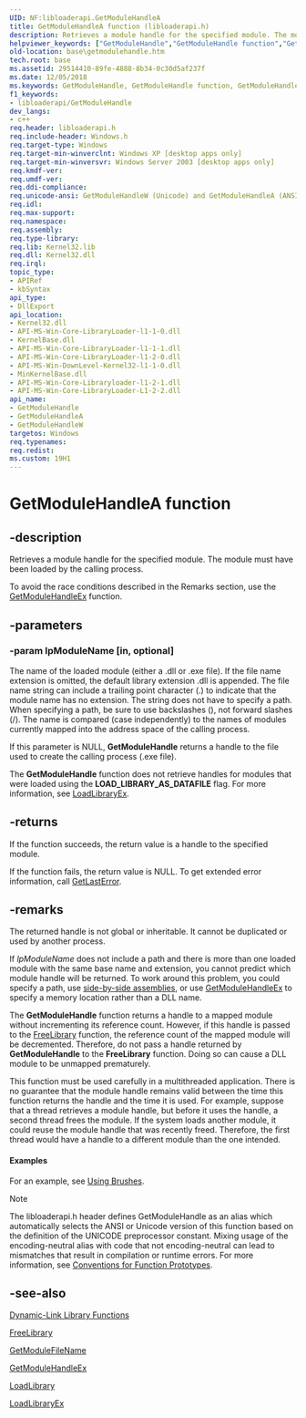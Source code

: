 ```yaml
---
UID: NF:libloaderapi.GetModuleHandleA
title: GetModuleHandleA function (libloaderapi.h)
description: Retrieves a module handle for the specified module. The module must have been loaded by the calling process.
helpviewer_keywords: ["GetModuleHandle","GetModuleHandle function","GetModuleHandleA","GetModuleHandleW","_win32_getmodulehandle","base.getmodulehandle","libloaderapi/GetModuleHandle","libloaderapi/GetModuleHandleA","libloaderapi/GetModuleHandleW","winbase/GetModuleHandle","winbase/GetModuleHandleA","winbase/GetModuleHandleW"]
old-location: base\getmodulehandle.htm
tech.root: base
ms.assetid: 29514410-89fe-4888-8b34-0c30d5af237f
ms.date: 12/05/2018
ms.keywords: GetModuleHandle, GetModuleHandle function, GetModuleHandleA, GetModuleHandleW, _win32_getmodulehandle, base.getmodulehandle, libloaderapi/GetModuleHandle, libloaderapi/GetModuleHandleA, libloaderapi/GetModuleHandleW, winbase/GetModuleHandle, winbase/GetModuleHandleA, winbase/GetModuleHandleW
f1_keywords:
- libloaderapi/GetModuleHandle
dev_langs:
- c++
req.header: libloaderapi.h
req.include-header: Windows.h
req.target-type: Windows
req.target-min-winverclnt: Windows XP [desktop apps only]
req.target-min-winversvr: Windows Server 2003 [desktop apps only]
req.kmdf-ver: 
req.umdf-ver: 
req.ddi-compliance: 
req.unicode-ansi: GetModuleHandleW (Unicode) and GetModuleHandleA (ANSI)
req.idl: 
req.max-support: 
req.namespace: 
req.assembly: 
req.type-library: 
req.lib: Kernel32.lib
req.dll: Kernel32.dll
req.irql: 
topic_type:
- APIRef
- kbSyntax
api_type:
- DllExport
api_location:
- Kernel32.dll
- API-MS-Win-Core-LibraryLoader-l1-1-0.dll
- KernelBase.dll
- API-MS-Win-Core-LibraryLoader-l1-1-1.dll
- API-MS-Win-Core-LibraryLoader-l1-2-0.dll
- API-MS-Win-DownLevel-Kernel32-l1-1-0.dll
- MinKernelBase.dll
- API-MS-Win-Core-Libraryloader-l1-2-1.dll
- API-MS-Win-Core-LibraryLoader-L1-2-2.dll
api_name:
- GetModuleHandle
- GetModuleHandleA
- GetModuleHandleW
targetos: Windows
req.typenames: 
req.redist: 
ms.custom: 19H1
---
```


# GetModuleHandleA function


## -description


Retrieves a module handle for the specified module. The module must have been loaded by the calling process.

To avoid the race conditions described in the Remarks section, use the 
<a href="https://docs.microsoft.com/windows/desktop/api/libloaderapi/nf-libloaderapi-getmodulehandleexa">GetModuleHandleEx</a> function.


## -parameters




### -param lpModuleName [in, optional]

The name of the loaded module (either a .dll or .exe file). If the file name extension is omitted, the default library extension .dll is appended. The file name string can include a trailing point character (.) to indicate that the module name has no extension. The string does not have to specify a path. When specifying a path, be sure to use backslashes (\), not forward slashes (/). The name is compared (case independently) to the names of modules currently mapped into the address space of the calling process. 




If this parameter is NULL, 
<b>GetModuleHandle</b> returns a handle to the file used to create the calling process (.exe file).

The <b>GetModuleHandle</b> function does not retrieve handles for modules that were loaded using the <b>LOAD_LIBRARY_AS_DATAFILE</b> flag. For more information, see <a href="https://docs.microsoft.com/windows/desktop/api/libloaderapi/nf-libloaderapi-loadlibraryexa">LoadLibraryEx</a>.


## -returns



If the function succeeds, the return value is a handle to the specified module.

If the function fails, the return value is NULL. To get extended error information, call 
<a href="https://docs.microsoft.com/windows/desktop/api/errhandlingapi/nf-errhandlingapi-getlasterror">GetLastError</a>.




## -remarks



The returned handle is not global or inheritable. It cannot be duplicated or used by another process.

If <i>lpModuleName</i> does not include a path and there is more than one loaded module with the same base name and extension, you cannot predict which module handle will be returned. To work around this problem, you could specify a path, use <a href="https://docs.microsoft.com/windows/desktop/Msi/side-by-side-assemblies">side-by-side assemblies</a>, or use <a href="https://docs.microsoft.com/windows/desktop/api/libloaderapi/nf-libloaderapi-getmodulehandleexa">GetModuleHandleEx</a> to specify a memory location rather than a DLL name. 

The 
<b>GetModuleHandle</b> function returns a handle to a mapped module without incrementing its reference count. However, if this handle is passed to the <a href="https://docs.microsoft.com/windows/desktop/api/libloaderapi/nf-libloaderapi-freelibrary">FreeLibrary</a> function, the reference count of the mapped module will be decremented. Therefore, do not pass a handle returned by <b>GetModuleHandle</b> to the 
<b>FreeLibrary</b> function. Doing so can cause a DLL module to be unmapped prematurely.

This function must be used carefully in a multithreaded application. There is no guarantee that the module handle remains valid between the time this function returns the handle and the time it is used. For example, suppose that a thread retrieves a module handle, but before it uses the handle, a second thread frees the module. If the system loads another module, it could reuse the module handle that was recently freed. Therefore, the first thread would have a handle to a different module  than the one intended.


#### Examples

For an example, see 
<a href="https://docs.microsoft.com/windows/desktop/gdi/using-brushes">Using Brushes</a>.

<div class="code"></div>




> [!NOTE]
> The libloaderapi.h header defines GetModuleHandle as an alias which automatically selects the ANSI or Unicode version of this function based on the definition of the UNICODE preprocessor constant. Mixing usage of the encoding-neutral alias with code that not encoding-neutral can lead to mismatches that result in compilation or runtime errors. For more information, see [Conventions for Function Prototypes](/windows/win32/intl/conventions-for-function-prototypes).

## -see-also




<a href="https://docs.microsoft.com/windows/desktop/Dlls/dynamic-link-library-functions">Dynamic-Link Library Functions</a>



<a href="https://docs.microsoft.com/windows/desktop/api/libloaderapi/nf-libloaderapi-freelibrary">FreeLibrary</a>



<a href="https://docs.microsoft.com/windows/desktop/api/libloaderapi/nf-libloaderapi-getmodulefilenamea">GetModuleFileName</a>



<a href="https://docs.microsoft.com/windows/desktop/api/libloaderapi/nf-libloaderapi-getmodulehandleexa">GetModuleHandleEx</a>



<a href="https://docs.microsoft.com/windows/desktop/api/libloaderapi/nf-libloaderapi-loadlibrarya">LoadLibrary</a>



<a href="https://docs.microsoft.com/windows/desktop/api/libloaderapi/nf-libloaderapi-loadlibraryexa">LoadLibraryEx</a>
 

 

